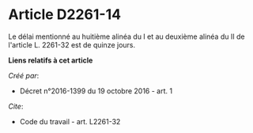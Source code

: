 # Article D2261-14

Le délai mentionné au huitième alinéa du I et au deuxième alinéa du II de l'article L. 2261-32 est de quinze jours.

**Liens relatifs à cet article**

_Créé par_:

  - Décret n°2016-1399 du 19 octobre 2016 - art. 1

_Cite_:

  - Code du travail - art. L2261-32
